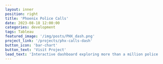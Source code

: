 ```yaml
---
layout: inner
position: right
title: 'Phoenix Police Calls'
date: 2023-08-18 12:00:00
categories: development
tags: Tableau
featured_image: '/img/posts/PHX_dash.png'
project_link: '/projects/phx-calls-dash'
button_icon: 'bar-chart'
button_text: 'Visit Project'
lead_text: 'Interactive dashboard exploring more than a million police calls of service since Jan 1 2022 until Aug 29 2023'
---
```

